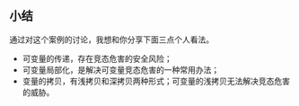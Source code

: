 ## 小结
通过对这个案例的讨论，我想和你分享下面三点个人看法。
+ 可变量的传递，存在竞态危害的安全风险；
+ 可变量局部化，是解决可变量竞态危害的一种常用办法；
+ 变量的拷贝，有浅拷贝和深拷贝两种形式；可变量的浅拷贝无法解决竞态危害的威胁。